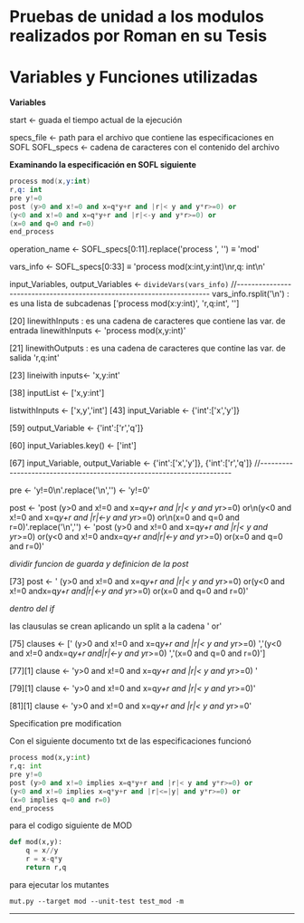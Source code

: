 # Pruebas de unidad a los modulos realizados por Roman en su Tesis

# Variables y Funciones utilizadas

__Variables__

start <- guada el tiempo actual de la ejecución

specs_file <- path para el archivo que contiene las especificaciones en SOFL
SOFL_specs <- cadena de caracteres con el contenido del archivo

__Examinando la especificación en SOFL siguiente__

```s
process mod(x,y:int)
r,q: int
pre y!=0
post (y>0 and x!=0 and x=q*y+r and |r|< y and y*r>=0) or 
(y<0 and x!=0 and x=q*y+r and |r|<-y and y*r>=0) or
(x=0 and q=0 and r=0)
end_process
```
operation_name <- 
    SOFL_specs[0:11].replace('process ', '') $\equiv$ 
        'mod'

vars_info <-
    SOFL_specs[0:33] $\equiv$ 
        'process mod(x:int,y:int)\nr,q: int\n'


input_Variables, output_Variables <-
    `divideVars(vars_info)`
//----------------------------------------------------------------------
vars_info.rsplit('\n') : es una lista de subcadenas
    ['process mod(x:y:int)', 'r,q:int', '']

[20] linewithInputs : es una cadena de caracteres que contiene las var. de entrada
linewithInputs <-
    'process mod(x,y:int)'

[21] linewithOutputs : es una cadena de caracteres que contine las var. de salida
    'r,q:int'

[23] lineiwith inputs<-
    'x,y:int'

[38] inputList <- 
    ['x,y:int']

listwithInputs <- ['x,y','int']
[43] input_Variable <- {'int':['x','y']}

[59] output_Variable <- {'int':['r','q']}

[60] input_Variables.key() <- ['int']

[67] input_Variable, output_Variable <- {'int':['x','y']}, {'int':['r','q']}
//----------------------------------------------------------------------

pre <- 
    'y!=0\n'.replace('\n','') <- 'y!=0'

post <-
    'post (y>0 and x!=0 and x=q*y+r and |r|< y and y*r>=0) or\n(y<0 and x!=0 and x=q*y+r and |r|<-y and y*r>=0) or\n(x=0 and q=0 and r=0)'.replace('\n','')
    <- 'post (y>0 and x!=0 and x=q*y+r and |r|< y and y*r>=0) or(y<0 and x!=0 andx=q*y+r and|r|<-y and y*r>=0) or(x=0 and q=0 and r=0)'

_dividir funcion de guarda y definicion de la post_

[73] post <-
    ' (y>0 and x!=0 and x=q*y+r and |r|< y and y*r>=0) or(y<0 and x!=0 andx=q*y+r and|r|<-y and y*r>=0) or(x=0 and q=0 and r=0)'

_dentro del if_

las clausulas se crean aplicando un split a la cadena ' or'

[75] clauses <-
    [' (y>0 and x!=0 and x=q*y+r and |r|< y and y*r>=0) ','(y<0 and x!=0 andx=q*y+r and|r|<-y and y*r>=0) ','(x=0 and q=0 and r=0)']
    
[77][1] clause <-
    'y>0 and x!=0 and x=q*y+r and |r|< y and y*r>=0) '

[79][1] clause <-
    'y>0 and x!=0 and x=q*y+r and |r|< y and y*r>=0)'

[81][1] clause <-
    'y>0 and x!=0 and x=q*y+r and |r|< y and y*r>=0'


Specification pre modification

Con el siguiente documento txt de las especificaciones funcionó

```python
process mod(x,y:int)
r,q: int
pre y!=0
post (y>0 and x!=0 implies x=q*y+r and |r|< y and y*r>=0) or 
(y<0 and x!=0 implies x=q*y+r and |r|<=|y| and y*r>=0) or
(x=0 implies q=0 and r=0)
end_process
```
para el codigo siguiente de MOD

```python
def mod(x,y):
    q = x//y
    r = x-q*y
    return r,q
```

para ejecutar los mutantes

```
mut.py --target mod --unit-test test_mod -m
```

<hr>




